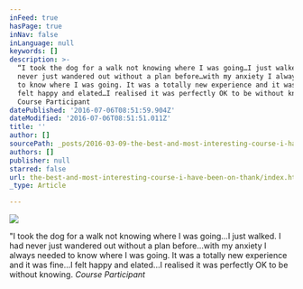 ```yaml
---
inFeed: true
hasPage: true
inNav: false
inLanguage: null
keywords: []
description: >-
  “I took the dog for a walk not knowing where I was going…I just walked. I had
  never just wandered out without a plan before…with my anxiety I always needed
  to know where I was going. It was a totally new experience and it was fine…I
  felt happy and elated…I realised it was perfectly OK to be without knowing.
  Course Participant
datePublished: '2016-07-06T08:51:59.904Z'
dateModified: '2016-07-06T08:51:51.011Z'
title: ''
author: []
sourcePath: _posts/2016-03-09-the-best-and-most-interesting-course-i-have-been-on-thank.md
authors: []
publisher: null
starred: false
url: the-best-and-most-interesting-course-i-have-been-on-thank/index.html
_type: Article

---
```

![](https://the-grid-user-content.s3-us-west-2.amazonaws.com/2dd0345a-143d-4c9e-8c37-93ebc50df714.jpg)

"I took the dog for a walk not knowing where I was going...I just walked. I had never just wandered out without a plan before...with my anxiety I always needed to know where I was going. It was a totally new experience and it was fine...I felt happy and elated...I realised it was perfectly OK to be without knowing. _Course Participant_
